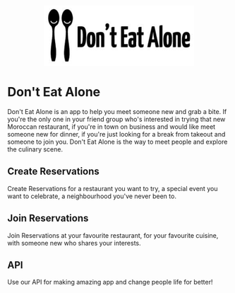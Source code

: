 <p align="center">
  <img src="https://github.com/wokaerhenshen/DontEatAlone-master/blob/master/DontEatAlone/wwwroot/images/icon-donteatalone-01.png?raw=true" alt="Don't Eat Alone"/>
</p>

# Don't Eat Alone

Don't Eat Alone is an app to help you meet someone new and grab a bite. If you're the only one in your friend group who's interested in trying
that new Moroccan restaurant, if you're in town on business and would like meet someone new for dinner, if you're just looking for a break from takeout and someone to join you. Don't Eat Alone is the way to meet people and explore the culinary scene.

## Create Reservations

Create Reservations for a restaurant you want to try, a special event you want to celebrate, a neighbourhood you've never been to. 

## Join Reservations

Join Reservations at your favourite restaurant, for your favourite cuisine, with someone new who shares your interests. 

## API

Use our API for making amazing app and change people life for better!
